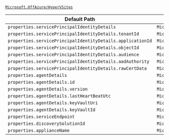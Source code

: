 [`Microsoft.OffAzure/HyperVSites`](https://docs.microsoft.com/en-us/azure/templates/microsoft.offazure/hypervsites)

| Default Path | Alias |
|---|---|
| `properties.servicePrincipalIdentityDetails` | `Microsoft.OffAzure/HyperVSites/servicePrincipalIdentityDetails` |
| `properties.servicePrincipalIdentityDetails.tenantId` | `Microsoft.OffAzure/HyperVSites/servicePrincipalIdentityDetails.tenantId` |
| `properties.servicePrincipalIdentityDetails.applicationId` | `Microsoft.OffAzure/HyperVSites/servicePrincipalIdentityDetails.applicationId` |
| `properties.servicePrincipalIdentityDetails.objectId` | `Microsoft.OffAzure/HyperVSites/servicePrincipalIdentityDetails.objectId` |
| `properties.servicePrincipalIdentityDetails.audience` | `Microsoft.OffAzure/HyperVSites/servicePrincipalIdentityDetails.audience` |
| `properties.servicePrincipalIdentityDetails.aadAuthority` | `Microsoft.OffAzure/HyperVSites/servicePrincipalIdentityDetails.aadAuthority` |
| `properties.servicePrincipalIdentityDetails.rawCertData` | `Microsoft.OffAzure/HyperVSites/servicePrincipalIdentityDetails.rawCertData` |
| `properties.agentDetails` | `Microsoft.OffAzure/HyperVSites/agentDetails` |
| `properties.agentDetails.id` | `Microsoft.OffAzure/HyperVSites/agentDetails.id` |
| `properties.agentDetails.version` | `Microsoft.OffAzure/HyperVSites/agentDetails.version` |
| `properties.agentDetails.lastHeartBeatUtc` | `Microsoft.OffAzure/HyperVSites/agentDetails.lastHeartBeatUtc` |
| `properties.agentDetails.keyVaultUri` | `Microsoft.OffAzure/HyperVSites/agentDetails.keyVaultUri` |
| `properties.agentDetails.keyVaultId` | `Microsoft.OffAzure/HyperVSites/agentDetails.keyVaultId` |
| `properties.serviceEndpoint` | `Microsoft.OffAzure/HyperVSites/serviceEndpoint` |
| `properties.discoverySolutionId` | `Microsoft.OffAzure/HyperVSites/discoverySolutionId` |
| `properties.applianceName` | `Microsoft.OffAzure/HyperVSites/applianceName` |

